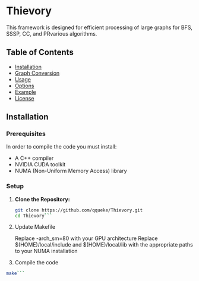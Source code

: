 # Thievory

This framework is designed for efficient processing of large graphs for BFS, SSSP, CC, and PRvarious algorithms.

## Table of Contents
- [Installation](#installation)
- [Graph Conversion](#graph-conversion)
- [Usage](#usage)
- [Options](#options)
- [Example](#example)
- [License](#license)

## Installation

### Prerequisites

In order to compile the code you must install:

- A C++ compiler
- NVIDIA CUDA toolkit
- NUMA (Non-Uniform Memory Access) library

### Setup

1. **Clone the Repository:**

   ```bash
   git clone https://github.com/qqueke/Thievory.git
   cd Thievory```

2. Update Makefile

   Replace -arch_sm=80 with your GPU architecture
   Replace $(HOME)/local/include and $(HOME)/local/lib with the appropriate paths to your NUMA installation

3. Compile the code
  ```bash
  make```


   






   
